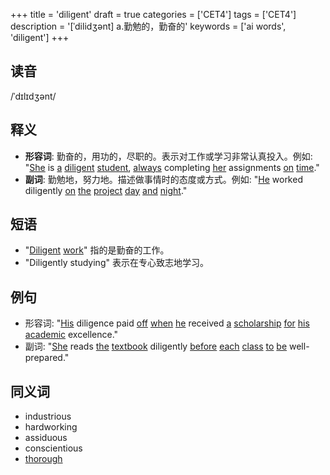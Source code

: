 +++
title = 'diligent'
draft = true
categories = ['CET4']
tags = ['CET4']
description = '[ˈdilidʒənt] a.勤勉的，勤奋的'
keywords = ['ai words', 'diligent']
+++

## 读音
/ˈdɪlɪdʒənt/

## 释义
- **形容词**: 勤奋的，用功的，尽职的。表示对工作或学习非常认真投入。例如: "[She](/zh/post/she/) is [a](/zh/post/a/) [diligent](/zh/post/diligent/) [student](/zh/post/student/), [always](/zh/post/always/) completing [her](/zh/post/her/) assignments [on](/zh/post/on/) [time](/zh/post/time/)."
- **副词**: 勤勉地，努力地。描述做事情时的态度或方式。例如: "[He](/zh/post/he/) worked diligently [on](/zh/post/on/) [the](/zh/post/the/) [project](/zh/post/project/) [day](/zh/post/day/) [and](/zh/post/and/) [night](/zh/post/night/)."

## 短语
- "[Diligent](/zh/post/diligent/) [work](/zh/post/work/)" 指的是勤奋的工作。
- "Diligently studying" 表示在专心致志地学习。

## 例句
- 形容词: "[His](/zh/post/his/) diligence paid [off](/zh/post/off/) [when](/zh/post/when/) [he](/zh/post/he/) received [a](/zh/post/a/) [scholarship](/zh/post/scholarship/) [for](/zh/post/for/) [his](/zh/post/his/) [academic](/zh/post/academic/) excellence."
- 副词: "[She](/zh/post/she/) reads [the](/zh/post/the/) [textbook](/zh/post/textbook/) diligently [before](/zh/post/before/) [each](/zh/post/each/) [class](/zh/post/class/) [to](/zh/post/to/) [be](/zh/post/be/) well-prepared."

## 同义词
- industrious
- hardworking
- assiduous
- conscientious
- [thorough](/zh/post/thorough/)
